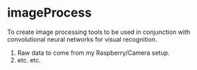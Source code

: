 # imageProcess
To create image processing tools to be used in conjunction with convolutional neural networks for visual recognition.
1. Raw data to come from my Raspberry/Camera setup.
2. etc. etc.
